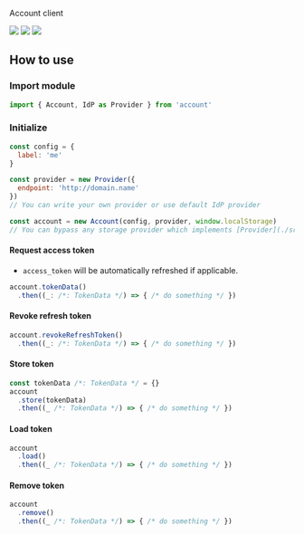 Account client

[![](https://data.jsdelivr.com/v1/package/npm/@netology-group/account/badge?style=rounded)](https://www.jsdelivr.com/package/npm/@netology-group/account)
![](https://img.shields.io/npm/dt/@netology-group/account.svg)
![](https://img.shields.io/npm/dm/@netology-group/account.svg)

## How to use

### Import module

```javascript
import { Account, IdP as Provider } from 'account'
```

### Initialize

```javascript
const config = {
  label: 'me'
}

const provider = new Provider({
  endpoint: 'http://domain.name'
})
// You can write your own provider or use default IdP provider

const account = new Account(config, provider, window.localStorage)
// You can bypass any storage provider which implements [Provider](./src/identity-provider.js.flow#14) interface
```

#### Request access token

- `access_token` will be automatically refreshed if applicable.

```javascript
account.tokenData()
  .then((_: /*: TokenData */) => { /* do something */ })
```

#### Revoke refresh token

```javascript
account.revokeRefreshToken()
  .then((_: /*: TokenData */) => { /* do something */ })
```

#### Store token

```javascript
const tokenData /*: TokenData */ = {}
account
  .store(tokenData)
  .then((_ /*: TokenData */) => { /* do something */ })
```

#### Load token

```javascript
account
  .load()
  .then((_ /*: TokenData */) => { /* do something */ })
```

#### Remove token

```javascript
account
  .remove()
  .then((_ /*: TokenData */) => { /* do something */ })
```
